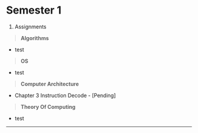 # Semester 1

1. Assignments

> **Algorithms**

- test

> **OS**

- test

> **Computer Architecture**

- Chapter 3 Instruction Decode - [Pending]

> **Theory Of Computing**

- test

---
